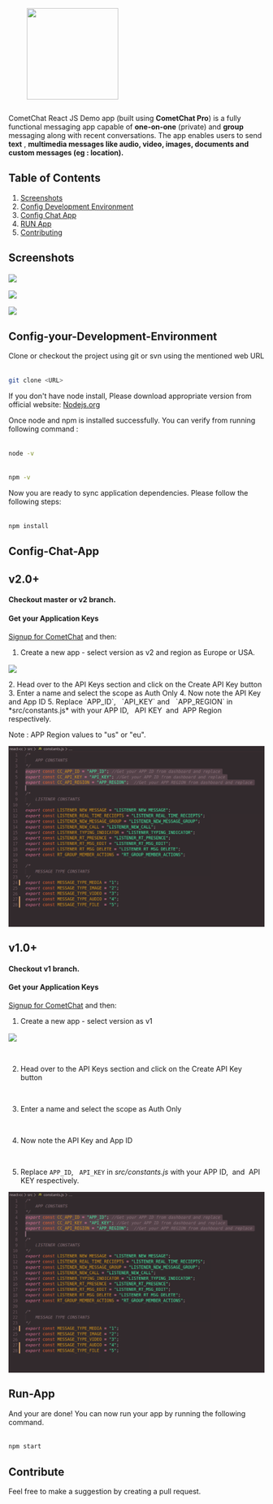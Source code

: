 <div style="width:100%">
	<div style="width:50%; display:inline-block">
		<p align="center">
		<img align="center" width="180" height="180" alt="" src="https://github.com/cometchat-pro/ios-swift-chat-app/blob/master/Screenshots/CometChat%20Logo.png">	
		</p>	
	</div>	
</div>
<p>CometChat React JS Demo app (built using <strong>CometChat Pro</strong>) is a fully functional messaging app capable of <strong>one-on-one</strong> (private) and <strong>group</strong> messaging along with recent conversations. The app enables users to send <strong>text</strong> , <strong>multimedia messages like audio, video, images, documents and custom messages (eg : location).</strong></p>


## Table of Contents
1. [Screenshots](#Screenshots)
2. [Config Development Environment](#Config-your-Development-Environment)
3. [Config Chat App](#Config-Chat-App)
4. [RUN App](#RUN-App)
5. [Contributing](#Contribute)


## Screenshots
<p style="display:block;">
	<a target="_blank" rel="noopener noreferrer" href="https://github.com/cometchat-pro-samples/javascript-reactjs-chat-app/blob/master/readme screenshots/login.gif"><img align="center" src="readme screenshots/login.gif" style="max-width:100%;"></a>
</p>
<p style="display:block;">
	<a target="_blank" rel="noopener noreferrer" href="https://github.com/cometchat-pro-samples/javascript-reactjs-chat-app/blob/master/readme screenshots/search-and-one-on-one.gif"><img align="center" src="readme screenshots/search-and-one-on-one.gif" style="max-width:100%;"></a>
</p>
<p style="display:block;">
	<a target="_blank" rel="noopener noreferrer" href="https://github.com/cometchat-pro-samples/javascript-reactjs-chat-app/blob/master/readme screenshots/groups.gif"><img align="center" src="readme screenshots/groups.gif" style="max-width:100%;"></a>
</p>


## Config-your-Development-Environment
Clone or checkout the project using git or svn using the mentioned web URL

```bash

git clone <URL>

```

If you don't have node install, Please download appropriate version from official website: [Nodejs.org](https://nodejs.org/)

Once node and npm is installed successfully. You can verify from running following  command : 
```bash

node -v

```
```bash

npm -v

```

Now you are ready to sync application dependencies.  Please follow the following steps:


```bash

npm install

```

## Config-Chat-App

<h2> v2.0+ </h2>
<h4>
	Checkout master or v2 branch.
</h4>
<h4>Get your Application Keys</h4>
<a href="https://app.cometchat.io/" target="_blank">Signup for CometChat</a> and then:

1. Create a new app - select version as v2 and region as Europe or USA.
<p style="clear:both; display:block;">
	<a target="_blank" rel="noopener noreferrer" href="https://github.com/cometchat-pro-samples/javascript-reactjs-chat-app/blob/master/readme screenshots/constants.png"><img align="center" src="readme screenshots/create-v2-app.gif" style="max-width:100%;"></a>
</p>
2. Head over to the API Keys section and click on the Create API Key button
3. Enter a name and select the scope as Auth Only
4. Now note the API Key and App ID
5. Replace  `APP_ID`, &nbsp; `API_KEY` and &nbsp; `APP_REGION` in *src/constants.js* with your APP ID, &nbsp; API KEY &nbsp;and&nbsp; APP Region respectively.<br/>

Note : APP Region values to "us" or "eu".

<p style="clear:both; display:block;">
	<a target="_blank" rel="noopener noreferrer" href="https://github.com/cometchat-pro-samples/javascript-reactjs-chat-app/blob/master/readme screenshots/constants.png"><img align="center" src="readme screenshots/constants.png" style="max-width:100%;"></a>
</p>

<h2> v1.0+ </h2>
<h4>
	Checkout v1 branch.
</h4>
<h4>Get your Application Keys</h4>

<a href="https://app.cometchat.io/" target="_blank">Signup for CometChat</a> and then:

1. Create a new app - select version as v1

<p style="clear:both; display:block;">
	<a target="_blank" rel="noopener noreferrer" href="https://github.com/cometchat-pro-samples/javascript-reactjs-chat-app/blob/master/readme screenshots/constants.png"><img align="center" src="readme screenshots/create-v1-app.gif" style="max-width:100%;"></a>
</p>
<br>

2. Head over to the API Keys section and click on the Create API Key button<br/>
<br>

3. Enter a name and select the scope as Auth Only<br/>
<br>

4. Now note the API Key and App ID<br/>
<br>

5. Replace  `APP_ID`, &nbsp; `API_KEY` in *src/constants.js* with your APP ID, &nbsp;and&nbsp; API KEY respectively.<br/>

<p style="clear:both; display:block;">
	<a target="_blank" rel="noopener noreferrer" href="https://github.com/cometchat-pro-samples/javascript-reactjs-chat-app/blob/master/readme screenshots/constants.png"><img align="center" src="readme screenshots/constants.png" style="max-width:100%;"></a>
</p>


## Run-App

And your are done! You can now run your app by running the following command.

```bash

npm start

```


## Contribute 

Feel free to make a suggestion by creating a pull request.
